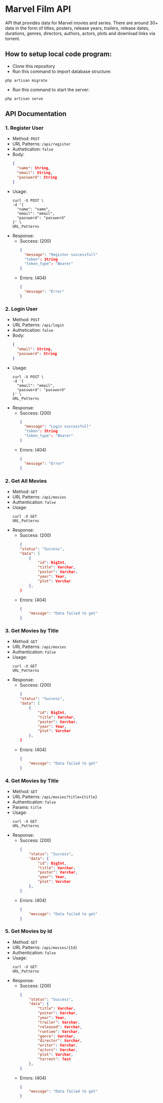 # Marvel Film API
API that provides data for Marvel movies and series. There are around 30+ data in the form of titles, posters, release years, trailers, release dates, durations, genres, directors, authors, actors, plots and download links via torrent.

## How to setup local code program:
- Clone this repository
- Run this command to import database structure:
```
php artisan migrate
```
- Run this command to start the server:
```
php artisan serve
```

## API Documentation
### 1. Register User
- Method: `POST`
- URL Patterns: `/api/register`
- Authetication: `false`
- Body:
  ```json
  {
    "name": String,
    "email": String,
    "password": String
  }
  ```
- Usage:
  ```
  curl -X POST \
  -d '{
    "name": "name",
    "email": "email", 
    "password": "password"
  }' \
  URL_Patterns
  ```
- Response:
  - Success: (200)
    ```json
    {
      "message": "Register successfull"
      "token": String
      "token_type": "Bearer"    
    }
    ```
  - Errors: (404)
    ```json
    {
      "message": "Error"
    }
    ```

### 2. Login User
- Method: `POST`
- URL Patterns: `/api/login`
- Authetication: `false`
- Body:
  ```json
  {
    "email": String,
    "password": String
  }
  ```
- Usage:
  ```
  curl -X POST \
  -d '{
    "email": "email",
    "password": "password"
  }' \
  URL_Patterns
  ```
- Response:
  - Success: (200)
    ```json
    {
      "message": "Login successfull"
      "token": String
      "token_type": "Bearer"    
    }
    ```
  - Errors: (404)
    ```json
    {
      "message": "Error"
    }
    ```

### 2. Get All Movies
- Method: `GET`
- URL Patterns: `/api/movies`
- Authentication: `false`
- Usage:
  ```
  curl -X GET
  URL_Patterns
  ```
- Response:
  - Success: (200)
    ```json
    {
    "status": "Success",
    "data": [
        {
            "id": BigInt,
            "title": Varchar,
            "poster": Varchar,
            "year": Year,
            "plot": Varchar
        },
    }
    ```
  - Errors: (404)
    ```json
    { 
        "message": "Data failed to get" 
    }
    ```

### 3. Get Movies by Title
- Method: `GET`
- URL Patterns: `/api/movies`
- Authentication: `false`
- Usage:
  ```
  curl -X GET
  URL_Patterns
  ```
- Response:
  - Success: (200)
    ```json
    {
    "status": "Success",
    "data": [
        {
            "id": BigInt,
            "title": Varchar,
            "poster": Varchar,
            "year": Year,
            "plot": Varchar
        },
    }
    ```
  - Errors: (404)
    ```json
    { 
        "message": "Data failed to get" 
    }
    ```

### 4. Get Movies by Title
- Method: `GET`
- URL Patterns: `/api/movies?title={title}`
- Authentication: `false`
- Params: `title`
- Usage:
  ```
  curl -X GET
  URL_Patterns
  ```
- Response:
  - Success: (200)
    ```json
    {
        "status": "Success",
        "data": {
            "id": BigInt,
            "title": Varchar,
            "poster": Varchar,
            "year": Year,
            "plot": Varchar
        },
    }
    ```
  - Errors: (404)
    ```json
    { 
        "message": "Data failed to get" 
    }
    ```
    
### 5. Get Movies by Id
- Method: `GET`
- URL Patterns: `/api/movies/{Id}`
- Authentication: `false`
- Usage:
  ```
  curl -X GET
  URL_Patterns
  ```
- Response:
  - Success: (200)
    ```json
    {
        "status": "Success",
        "data": {
            "title": Varchar,
            "poster": Varchar,
            "year": Year,
            "trailer": Varchar,
            "released": Varchar,
            "runtime": Varchar,
            "genre": Varchar,
            "director": Varchar,
            "writer": Varchar,
            "actors": Varchar,
            "plot": Varchar,
            "torrent": Text
        },    
    }
    ```
  - Errors: (404)
    ```json
    { 
        "message": "Data failed to get" 
    }
    ```
